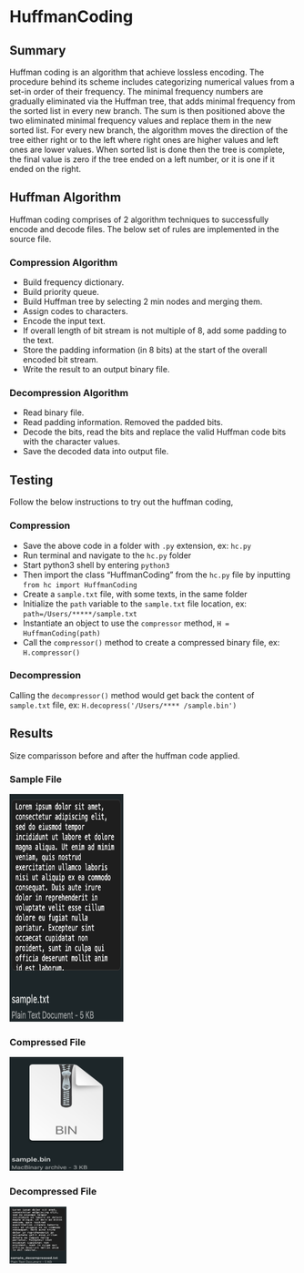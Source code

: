 # HuffmanCoding

## Summary

Huffman coding is an algorithm that achieve lossless encoding. The procedure behind its scheme includes categorizing numerical values from a set-in order of their frequency. The minimal frequency numbers are gradually eliminated via the Huffman tree, that adds minimal frequency from the sorted list in every new branch. The sum is then positioned above the two eliminated minimal frequency values and replace them in the new sorted list. For every new branch, the algorithm moves the direction of the tree either right or to the left where right ones are higher values and left ones are lower values. When sorted list is done then the tree is complete, the final value is zero if the tree ended on a left number, or it is one if it ended on the right.

## Huffman Algorithm

Huffman coding comprises of 2 algorithm techniques to successfully encode and decode files. The below set of rules are implemented in the source file.

### Compression Algorithm

-	Build frequency dictionary.
-	Build priority queue.
-	Build Huffman tree by selecting 2 min nodes and merging them.
-	Assign codes to characters.
-	Encode the input text.
-	If overall length of bit stream is not multiple of 8, add some padding to the text.
-	Store the padding information (in 8 bits) at the start of the overall encoded bit stream.
-	Write the result to an output binary file.

### Decompression Algorithm

-	Read binary file.
-	Read padding information. Removed the padded bits.
-	Decode the bits, read the bits and replace the valid Huffman code bits with the character values.
-	Save the decoded data into output file.

## Testing

Follow the below instructions to try out the huffman coding,

### Compression

-	Save the above code in a folder with `.py` extension, ex: `hc.py`
-	Run terminal and navigate to the `hc.py` folder
-	Start python3 shell by entering `python3`
-	Then import the class “HuffmanCoding” from the `hc.py` file by inputting `from hc import HuffmanCoding`
-	Create a `sample.txt` file, with some texts, in the same folder
-	Initialize the `path` variable to the `sample.txt` file location, ex: `path=/Users/*****/sample.txt`
-	Instantiate an object to use the `compressor` method, `H = HuffmanCoding(path)`
-	Call the `compressor()` method to create a compressed binary file, ex: `H.compressor()`

### Decompression

Calling the `decompressor()` method would get back the content of `sample.txt` file, ex: `H.decopress('/Users/**** /sample.bin')`

## Results

Size comparisson before and after the huffman code applied.

### Sample File
<img src="/imgs/samp.jpg" height="400" width="200">

### Compressed File
<img src="/imgs/comp.jpg" height="200" width="200">

### Decompressed File
<img src="/imgs/decomp.jpg" height="100" width="100">














